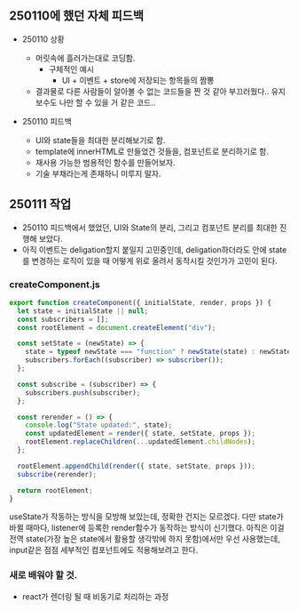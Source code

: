## 250110에 했던 자체 피드백
- 250110 상황
    - 머릿속에 흘러가는대로 코딩함.
        - 구체적인 예시
            -  UI + 이벤트 + store에 저장되는 항목들의 짬뽕
    - 결과물로 다른 사람들이 알아볼 수 없는 코드들을 짠 것 같아 부끄러웠다.. 유지보수도 나만 할 수 있을 거 같은 코드..

- 250110 피드백
    - UI와 state들을 최대한 분리해보기로 함.
    - template에 innerHTML로 만들었건 것들을, 컴포넌트로 분리하기로 함.
    - 재사용 가능한 범용적인 함수를 만들어보자.
    - 기술 부채라는게 존재하니 미루지 말자.

## 250111 작업
- 250110 피드백에서 했었던, UI와 State의 분리, 그리고 컴포넌트 분리를 최대한 진행해 보았다.
- 아직 이벤트는 deligation할지 붙일지 고민중인데, deligation하더라도 안에 state를 변경하는 로직이 있을 때 어떻게 위로 올려서 동작시킬 것인가가 고민이 된다.


### createComponent.js
```javascript
export function createComponent({ initialState, render, props }) {
  let state = initialState || null;
  const subscribers = [];
  const rootElement = document.createElement("div");

  const setState = (newState) => {
    state = typeof newState === "function" ? newState(state) : newState;
    subscribers.forEach((subscriber) => subscriber());
  };

  const subscribe = (subscriber) => {
    subscribers.push(subscriber);
  };

  const rerender = () => {
    console.log("State updated:", state);
    const updatedElement = render({ state, setState, props });
    rootElement.replaceChildren(...updatedElement.childNodes);
  };

  rootElement.appendChild(render({ state, setState, props }));
  subscribe(rerender);

  return rootElement;
}
```

useState가 작동하는 방식을 모방해 보았는데, 정확한 건지는 모르겠다.
다만 state가 바뀔 때마다, listener에 등록한 render함수가 동작하는 방식이 신기했다.
아직은 이걸 전역 state(가장 높은 state에서 활용할 생각밖에 하지 못함)에서만 우선 사용했는데, input같은 점점 세부적인 컴포넌트에도 적용해보려고 한다.

### 새로 배워야 할 것.
- react가 렌더링 될 때 비동기로 처리하는 과정